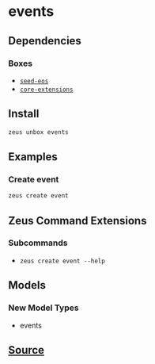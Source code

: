 
events
====================







## Dependencies
### Boxes
* [`seed-eos`](seed-eos.md)
* [`core-extensions`](core-extensions.md)




## Install
```bash
zeus unbox events
```
## Examples
### Create event 
```bash
zeus create event
```

## Zeus Command Extensions

### Subcommands
* ```zeus create event --help```

## Models
### New Model Types
* events


## [Source](https://github.com/liquidapps-io/zeus-sdk/tree/master/boxes/groups/eos-framework/events)